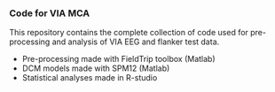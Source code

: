 ### Code for VIA MCA 

This repository contains the complete collection of code used for pre-processing and analysis of VIA EEG and flanker test data.
- Pre-processing made with FieldTrip toolbox (Matlab)
- DCM models made with SPM12 (Matlab)
- Statistical analyses made in R-studio

  
